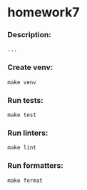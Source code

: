 # homework7

### Description:
    ...

### Create venv:
    make venv

### Run tests:
    make test

### Run linters:
    make lint

### Run formatters:
    make format
